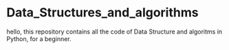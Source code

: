 # Data_Structures_and_algorithms
hello, this repository contains all the code of Data Structure and algoritms in Python, for a beginner.
